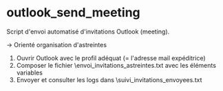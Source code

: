 # outlook_send_meeting

Script d'envoi automatisé d'invitations Outlook (meeting).

-> Orienté organisation d'astreintes

1. Ouvrir Outlook avec le profil adéquat (= l'adresse mail expéditrice)
2. Composer le fichier \envoi_invitations_astreintes.txt avec les éléments variables
3. Envoyer et consulter les logs dans \suivi_invitations_envoyees.txt
